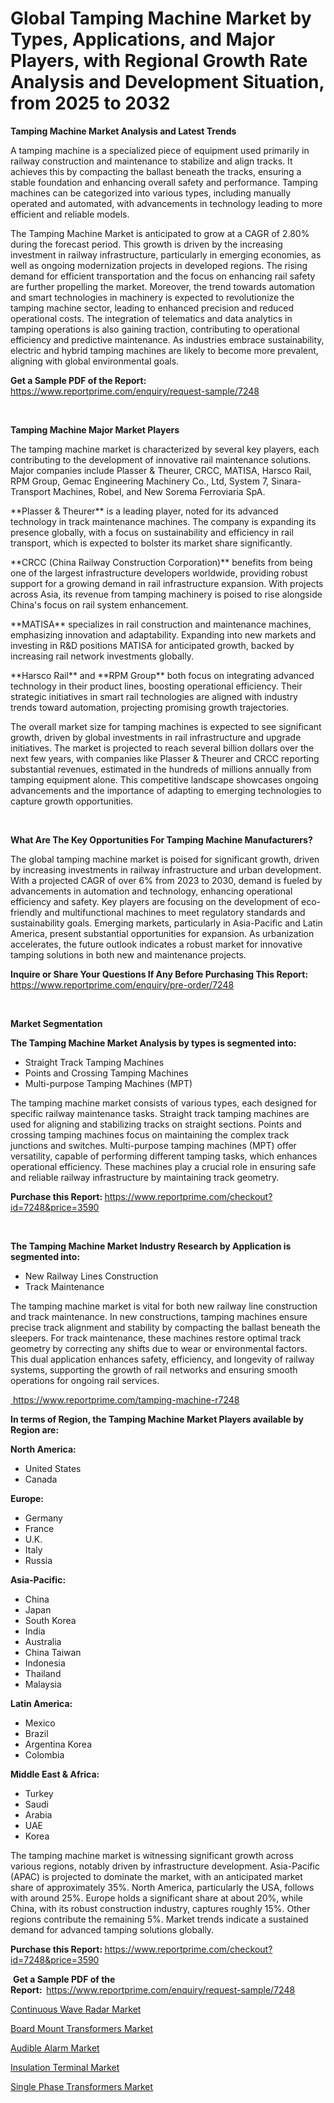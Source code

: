 <p><h1>Global Tamping Machine Market by Types, Applications, and Major Players, with Regional Growth Rate Analysis and Development Situation, from 2025 to 2032</h1></p><p><strong>Tamping Machine Market Analysis and Latest Trends</strong></p>
<p><p>A tamping machine is a specialized piece of equipment used primarily in railway construction and maintenance to stabilize and align tracks. It achieves this by compacting the ballast beneath the tracks, ensuring a stable foundation and enhancing overall safety and performance. Tamping machines can be categorized into various types, including manually operated and automated, with advancements in technology leading to more efficient and reliable models.</p><p>The Tamping Machine Market is anticipated to grow at a CAGR of 2.80% during the forecast period. This growth is driven by the increasing investment in railway infrastructure, particularly in emerging economies, as well as ongoing modernization projects in developed regions. The rising demand for efficient transportation and the focus on enhancing rail safety are further propelling the market. Moreover, the trend towards automation and smart technologies in machinery is expected to revolutionize the tamping machine sector, leading to enhanced precision and reduced operational costs. The integration of telematics and data analytics in tamping operations is also gaining traction, contributing to operational efficiency and predictive maintenance. As industries embrace sustainability, electric and hybrid tamping machines are likely to become more prevalent, aligning with global environmental goals.</p></p>
<p><strong>Get a Sample PDF of the Report:&nbsp;</strong> <a href="https://www.reportprime.com/enquiry/request-sample/7248?utm_campaign=31&utm_medium=2&utm_source=Github&utm_content=ia&utm_term=19032025&utm_id=tamping-machine">https://www.reportprime.com/enquiry/request-sample/7248</a></p>
<p>&nbsp;</p>
<p><strong>Tamping Machine Major Market Players</strong></p>
<p><p>The tamping machine market is characterized by several key players, each contributing to the development of innovative rail maintenance solutions. Major companies include Plasser & Theurer, CRCC, MATISA, Harsco Rail, RPM Group, Gemac Engineering Machinery Co., Ltd, System 7, Sinara-Transport Machines, Robel, and New Sorema Ferroviaria SpA.</p><p>**Plasser & Theurer** is a leading player, noted for its advanced technology in track maintenance machines. The company is expanding its presence globally, with a focus on sustainability and efficiency in rail transport, which is expected to bolster its market share significantly.</p><p>**CRCC (China Railway Construction Corporation)** benefits from being one of the largest infrastructure developers worldwide, providing robust support for a growing demand in rail infrastructure expansion. With projects across Asia, its revenue from tamping machinery is poised to rise alongside China's focus on rail system enhancement.</p><p>**MATISA** specializes in rail construction and maintenance machines, emphasizing innovation and adaptability. Expanding into new markets and investing in R&D positions MATISA for anticipated growth, backed by increasing rail network investments globally.</p><p>**Harsco Rail** and **RPM Group** both focus on integrating advanced technology in their product lines, boosting operational efficiency. Their strategic initiatives in smart rail technologies are aligned with industry trends toward automation, projecting promising growth trajectories.</p><p>The overall market size for tamping machines is expected to see significant growth, driven by global investments in rail infrastructure and upgrade initiatives. The market is projected to reach several billion dollars over the next few years, with companies like Plasser & Theurer and CRCC reporting substantial revenues, estimated in the hundreds of millions annually from tamping equipment alone. This competitive landscape showcases ongoing advancements and the importance of adapting to emerging technologies to capture growth opportunities.</p></p>
<p>&nbsp;</p>
<p><strong>What Are The Key Opportunities For Tamping Machine Manufacturers?</strong></p>
<p><p>The global tamping machine market is poised for significant growth, driven by increasing investments in railway infrastructure and urban development. With a projected CAGR of over 6% from 2023 to 2030, demand is fueled by advancements in automation and technology, enhancing operational efficiency and safety. Key players are focusing on the development of eco-friendly and multifunctional machines to meet regulatory standards and sustainability goals. Emerging markets, particularly in Asia-Pacific and Latin America, present substantial opportunities for expansion. As urbanization accelerates, the future outlook indicates a robust market for innovative tamping solutions in both new and maintenance projects.</p></p>
<p><strong>Inquire or Share Your Questions If Any Before Purchasing This Report:</strong> <a href="https://www.reportprime.com/enquiry/pre-order/7248?utm_campaign=31&utm_medium=2&utm_source=Github&utm_content=ia&utm_term=19032025&utm_id=tamping-machine">https://www.reportprime.com/enquiry/pre-order/7248</a></p>
<p>&nbsp;</p>
<p><strong>Market Segmentation</strong></p>
<p><strong>The Tamping Machine Market Analysis by types is segmented into:</strong></p>
<p><ul><li>Straight Track Tamping Machines</li><li>Points and Crossing Tamping Machines</li><li>Multi-purpose Tamping Machines (MPT)</li></ul></p>
<p><p>The tamping machine market consists of various types, each designed for specific railway maintenance tasks. Straight track tamping machines are used for aligning and stabilizing tracks on straight sections. Points and crossing tamping machines focus on maintaining the complex track junctions and switches. Multi-purpose tamping machines (MPT) offer versatility, capable of performing different tamping tasks, which enhances operational efficiency. These machines play a crucial role in ensuring safe and reliable railway infrastructure by maintaining track geometry.</p></p>
<p><strong>Purchase this Report:&nbsp;</strong><a href="https://www.reportprime.com/checkout?id=7248&price=3590&utm_campaign=31&utm_medium=2&utm_source=Github&utm_content=ia&utm_term=19032025&utm_id=tamping-machine">https://www.reportprime.com/checkout?id=7248&price=3590</a></p>
<p>&nbsp;</p>
<p><strong>The Tamping Machine Market Industry Research by Application is segmented into:</strong></p>
<p><ul><li>New Railway Lines Construction</li><li>Track Maintenance</li></ul></p>
<p><p>The tamping machine market is vital for both new railway line construction and track maintenance. In new constructions, tamping machines ensure precise track alignment and stability by compacting the ballast beneath the sleepers. For track maintenance, these machines restore optimal track geometry by correcting any shifts due to wear or environmental factors. This dual application enhances safety, efficiency, and longevity of railway systems, supporting the growth of rail networks and ensuring smooth operations for ongoing rail services.</p></p>
<p><a href="https://www.reportprime.com/tamping-machine-r7248?utm_campaign=31&utm_medium=2&utm_source=Github&utm_content=ia&utm_term=19032025&utm_id=tamping-machine">&nbsp;https://www.reportprime.com/tamping-machine-r7248</a></p>
<p><strong>In terms of Region, the Tamping Machine Market Players available by Region are:</strong></p>
<p>
    <p> <strong> North America: </strong>
        <ul>
            <li>United States</li>
            <li>Canada</li>
        </ul>
        </p> 
    <p> <strong> Europe: </strong>
        <ul>
            <li>Germany</li>
            <li>France</li>
            <li>U.K.</li>
            <li>Italy</li>
            <li>Russia</li>
        </ul>
        </p> 
    <p> <strong> Asia-Pacific: </strong>
        <ul>
            <li>China</li>
            <li>Japan</li>
            <li>South Korea</li>
            <li>India</li>
            <li>Australia</li>
            <li>China Taiwan</li>
            <li>Indonesia</li>
            <li>Thailand</li>
            <li>Malaysia</li>
        </ul>
        </p> 
    <p> <strong> Latin America: </strong>
        <ul>
            <li>Mexico</li>
            <li>Brazil</li>
            <li>Argentina Korea</li>
            <li>Colombia</li>
        </ul>
        </p> 
    <p> <strong> Middle East & Africa: </strong>
        <ul>
            <li>Turkey</li>
            <li>Saudi</li>
            <li>Arabia</li>
            <li>UAE</li>
            <li>Korea</li>
        </ul>
    </p>
    </p>
<p><p>The tamping machine market is witnessing significant growth across various regions, notably driven by infrastructure development. Asia-Pacific (APAC) is projected to dominate the market, with an anticipated market share of approximately 35%. North America, particularly the USA, follows with around 25%. Europe holds a significant share at about 20%, while China, with its robust construction industry, captures roughly 15%. Other regions contribute the remaining 5%. Market trends indicate a sustained demand for advanced tamping solutions globally.</p></p>
<p><strong>Purchase this Report: </strong><a href="https://www.reportprime.com/checkout?id=7248&price=3590&utm_campaign=31&utm_medium=2&utm_source=Github&utm_content=ia&utm_term=19032025&utm_id=tamping-machine">https://www.reportprime.com/checkout?id=7248&price=3590</a></p>
<p>&nbsp;<strong>Get a Sample PDF of the Report:&nbsp;&nbsp;</strong><a href="https://www.reportprime.com/enquiry/request-sample/7248?utm_campaign=31&utm_medium=2&utm_source=Github&utm_content=ia&utm_term=19032025&utm_id=tamping-machine">https://www.reportprime.com/enquiry/request-sample/7248</a></p>
<p><strong></strong></p>
<p><p><a href="https://github.com/kirstejuvet/Market-Research-Report-List-1/blob/main/continuous-wave-radar-market.md?utm_campaign=31&utm_medium=2&utm_source=Github&utm_content=ia&utm_term=19032025&utm_id=tamping-machine">Continuous Wave Radar Market</a></p><p><a href="https://github.com/hamremunazm4/Market-Research-Report-List-1/blob/main/board-mount-transformers-market.md?utm_campaign=31&utm_medium=2&utm_source=Github&utm_content=ia&utm_term=19032025&utm_id=tamping-machine">Board Mount Transformers Market</a></p><p><a href="https://github.com/trossdushi7u/Market-Research-Report-List-1/blob/main/audible-alarm-market.md?utm_campaign=31&utm_medium=2&utm_source=Github&utm_content=ia&utm_term=19032025&utm_id=tamping-machine">Audible Alarm Market</a></p><p><a href="https://github.com/godutetraeva/Market-Research-Report-List-1/blob/main/insulation-terminal-market.md?utm_campaign=31&utm_medium=2&utm_source=Github&utm_content=ia&utm_term=19032025&utm_id=tamping-machine">Insulation Terminal Market</a></p><p><a href="https://github.com/jhoonatsev/Market-Research-Report-List-1/blob/main/single-phase-transformers-market.md?utm_campaign=31&utm_medium=2&utm_source=Github&utm_content=ia&utm_term=19032025&utm_id=tamping-machine">Single Phase Transformers Market</a></p></p>